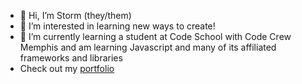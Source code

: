 - 👋 Hi, I’m Storm (they/them)
- 👀 I’m interested in learning new ways to create!
- 🌱 I’m currently learning a student at Code School with Code Crew Memphis and am learning Javascript and many of its affiliated frameworks and libraries
- Check out my [portfolio]('https://storm-obryant.netlify.app')
<!-- - 💞️ I’m looking to collaborate on ...
- 📫 How to reach me ... -->

<!---
NunuMarie3000/NunuMarie3000 is a ✨ special ✨ repository because its `README.md` (this file) appears on your GitHub profile.
You can click the Preview link to take a look at your changes.
--->
